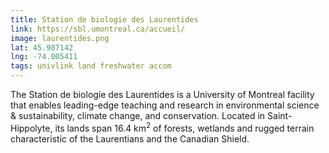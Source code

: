 ```yaml
---
title: Station de biologie des Laurentides
link: https://sbl.umontreal.ca/accueil/
image: laurentides.png
lat: 45.987142
lng: -74.005411
tags: univlink land freshwater accom
---
```


The Station de biologie des Laurentides is a University of Montreal facility that enables leading-edge teaching and
research in environmental science & sustainability, climate change, and conservation. Located in Saint-Hippolyte, its
lands span 16.4 km<sup>2</sup> of forests, wetlands and rugged terrain characteristic of the Laurentians and the
Canadian Shield.
